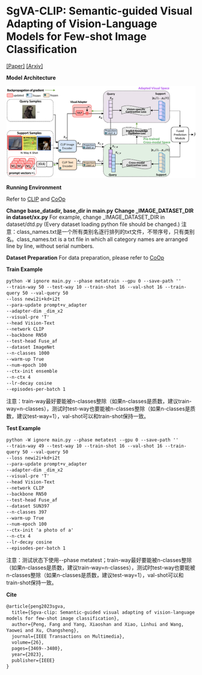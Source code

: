 # SgVA-CLIP: Semantic-guided Visual Adapting of Vision-Language Models for Few-shot Image Classification
[[Paper]](https://ieeexplore.ieee.org/abstract/document/10243119)
[[Arxiv]](https://arxiv.org/abs/2211.16191)

**Model Architecture**

<img src="Fig1.jpg" width="900px">

**Running Environment**

Refer to [CLIP](https://github.com/openai/CLIP) and [CoOp](https://github.com/KaiyangZhou/CoOp)

**Change base_datadir, base_dir in main.py**
**Change _IMAGE_DATASET_DIR in dataset/xx.py**
For example, change _IMAGE_DATASET_DIR in dataset/dtd.py (Every dataset loading python file should be changed.)
注意：class_names.txt是一个所有类别名逐行排列的txt文件，不带序号，只有类别名。class_names.txt is a txt file in which all category names are arranged line by line, without serial numbers.

**Dataset Preparation**
For data preparation, please refer to [CoOp](https://github.com/KaiyangZhou/CoOp/blob/main/DATASETS.md)

**Train Example**

```
python -W ignore main.py --phase metatrain --gpu 0 --save-path ''
--train-way 50 --test-way 10 --train-shot 16 --val-shot 16 --train-query 50 --val-query 50
--loss newi2i+kd+i2t
--para-update prompt+v_adapter
--adapter-dim _dim_x2
--visual-pre 'T'
--head Vision-Text
--network CLIP
--backbone RN50
--test-head Fuse_af
--dataset ImageNet
--n-classes 1000
--warm-up True
--num-epoch 100
--ctx-init ensemble
--n-ctx 4
--lr-decay cosine
--episodes-per-batch 1
```
注意：train-way最好要能被n-classes整除（如果n-classes是质数，建议train-way=n-classes），测试时test-way也要能被n-classes整除（如果n-classes是质数，建议test-way=1），val-shot可以和train-shot保持一致。

**Test Example**

```
python -W ignore main.py --phase metatest --gpu 0 --save-path ''
--train-way 49 --test-way 10 --train-shot 16 --val-shot 16 --train-query 50 --val-query 50 
--loss newi2i+kd+i2t 
--para-update prompt+v_adapter 
--adapter-dim _dim_x2 
--visual-pre 'T' 
--head Vision-Text 
--network CLIP 
--backbone RN50 
--test-head Fuse_af 
--dataset SUN397 
--n-classes 397 
--warm-up True 
--num-epoch 100 
--ctx-init 'a photo of a' 
--n-ctx 4 
--lr-decay cosine 
--episodes-per-batch 1 
```
注意：测试状态下使用--phase metatest；train-way最好要能被n-classes整除（如果n-classes是质数，建议train-way=n-classes），测试时test-way也要能被n-classes整除（如果n-classes是质数，建议test-way=1），val-shot可以和train-shot保持一致。

**Cite**
```
@article{peng2023sgva,
  title={Sgva-clip: Semantic-guided visual adapting of vision-language models for few-shot image classification},
  author={Peng, Fang and Yang, Xiaoshan and Xiao, Linhui and Wang, Yaowei and Xu, Changsheng},
  journal={IEEE Transactions on Multimedia},
  volume={26},
  pages={3469--3480},
  year={2023},
  publisher={IEEE}
}
```
